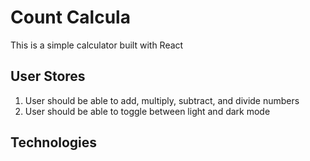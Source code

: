 # Count Calcula
This is a simple calculator built with React

## User Stores
1. User should be able to add, multiply, subtract, and divide numbers
2. User should be able to toggle between light and dark mode

## Technologies
